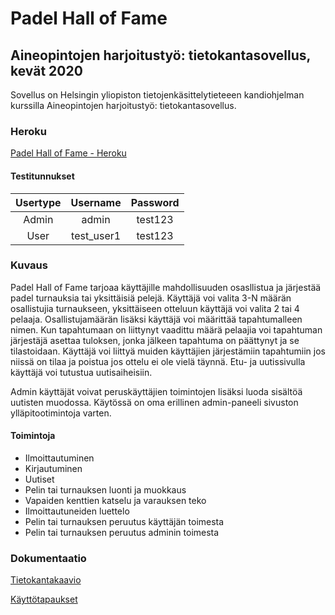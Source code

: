 # Padel Hall of Fame

## Aineopintojen harjoitustyö: tietokantasovellus, kevät 2020
Sovellus on Helsingin yliopiston tietojenkäsittelytieteeen kandiohjelman kurssilla Aineopintojen harjoitustyö: tietokantasovellus.

### Heroku
[Padel Hall of Fame - Heroku](http://padel-hall-of-fame.herokuapp.com/ "Heroku-linkki")

#### Testitunnukset
| Usertype        | Username      | Password        |
| :-------------: |:-------------:| :-------------: |
| Admin           | admin         | test123         |
| User            | test_user1    | test123         |

### Kuvaus
Padel Hall of Fame tarjoaa käyttäjille mahdollisuuden osasllistua ja järjestää padel turnauksia tai yksittäisiä pelejä. Käyttäjä voi valita 3-N määrän
osallistujia turnaukseen, yksittäiseen otteluun käyttäjä voi valita 2 tai 4 pelaaja. Osallistujamäärän lisäksi käyttäjä voi määrittää tapahtumalleen nimen.
Kun tapahtumaan on liittynyt vaadittu määrä pelaajia voi tapahtuman järjestäjä asettaa tuloksen, jonka jälkeen tapahtuma on päättynyt ja se tilastoidaan. 
Käyttäjä voi liittyä muiden käyttäjien järjestämiin tapahtumiin jos niissä on tilaa ja poistua jos ottelu ei ole vielä täynnä. Etu- ja uutissivulla käyttäjä voi tutustua uutisaiheisiin.

Admin käyttäjät voivat peruskäyttäjien toimintojen lisäksi luoda sisältöä uutisten muodossa. Käytössä on oma erillinen admin-paneeli sivuston ylläpitootimintoja varten.

#### Toimintoja
  * Ilmoittautuminen
  * Kirjautuminen
  * Uutiset
  * Pelin tai turnauksen luonti ja muokkaus
  * Vapaiden kenttien katselu ja varauksen teko
  * Ilmoittautuneiden luettelo
  * Pelin tai turnauksen peruutus käyttäjän toimesta
  * Pelin tai turnauksen peruutus adminin toimesta

### Dokumentaatio

[Tietokantakaavio](https://github.com/larikkai/PHoF/blob/master/documentation/database_diagram.jpg "Tietokantakaavio")

[Käyttötapaukset](https://github.com/larikkai/PHoF/blob/master/documentation/user_storyt.md "Käyttötapaukset")

